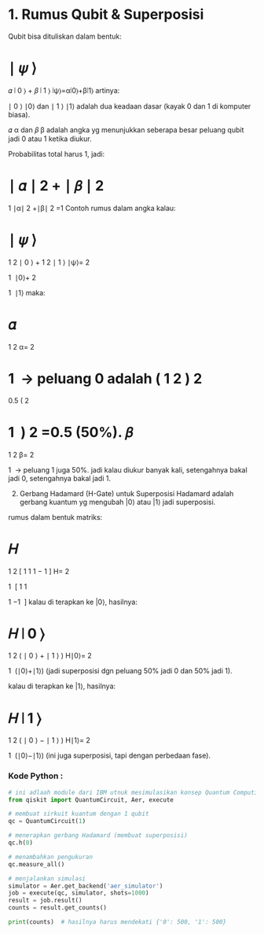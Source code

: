# 1. Rumus Qubit & Superposisi
Qubit bisa dituliskan dalam bentuk:

∣
𝜓
⟩
=
𝛼
∣
0
⟩
+
𝛽
∣
1
⟩
∣ψ⟩=α∣0⟩+β∣1⟩
artinya:

∣
0
⟩
∣0⟩ dan 
∣
1
⟩
∣1⟩ adalah dua keadaan dasar (kayak 0 dan 1 di komputer biasa).

𝛼
α dan 
𝛽
β adalah angka yg menunjukkan seberapa besar peluang qubit jadi 0 atau 1 ketika diukur.

Probabilitas total harus 1, jadi:

∣
𝛼
∣
2
+
∣
𝛽
∣
2
=
1
∣α∣ 
2
 +∣β∣ 
2
 =1
Contoh rumus dalam angka
kalau:

∣
𝜓
⟩
=
1
2
∣
0
⟩
+
1
2
∣
1
⟩
∣ψ⟩= 
2
​
 
1
​
 ∣0⟩+ 
2
​
 
1
​
 ∣1⟩
maka:

𝛼
=
1
2
α= 
2
​
 
1
​
  → peluang 0 adalah 
(
1
2
)
2
=
0.5
( 
2
​
 
1
​
 ) 
2
 =0.5 (50%).
𝛽
=
1
2
β= 
2
​
 
1
​
  → peluang 1 juga 50%.
jadi kalau diukur banyak kali, setengahnya bakal jadi 0, setengahnya bakal jadi 1.

2. Gerbang Hadamard (H-Gate) untuk Superposisi
Hadamard adalah gerbang kuantum yg mengubah |0⟩ atau |1⟩ jadi superposisi.

rumus dalam bentuk matriks:

𝐻
=
1
2
[
1
1
1
−
1
]
H= 
2
​
 
1
​
 [ 
1
1
​
  
1
−1
​
 ]
kalau di terapkan ke |0⟩, hasilnya:

𝐻
∣
0
⟩
=
1
2
(
∣
0
⟩
+
∣
1
⟩
)
H∣0⟩= 
2
​
 
1
​
 (∣0⟩+∣1⟩)
(jadi superposisi dgn peluang 50% jadi 0 dan 50% jadi 1).

kalau di terapkan ke |1⟩, hasilnya:

𝐻
∣
1
⟩
=
1
2
(
∣
0
⟩
−
∣
1
⟩
)
H∣1⟩= 
2
​
 
1
​
 (∣0⟩−∣1⟩)
(ini juga superposisi, tapi dengan perbedaan fase).



### Kode Python :
```python
# ini adlaah module dari IBM utnuk mesimulasikan konsep Quantum Computing
from qiskit import QuantumCircuit, Aer, execute

# membuat sirkuit kuantum dengan 1 qubit
qc = QuantumCircuit(1)

# menerapkan gerbang Hadamard (membuat superposisi)
qc.h(0)

# menambahkan pengukuran
qc.measure_all()

# menjalankan simulasi
simulator = Aer.get_backend('aer_simulator')
job = execute(qc, simulator, shots=1000)
result = job.result()
counts = result.get_counts()

print(counts)  # hasilnya harus mendekati {'0': 500, '1': 500}
```
